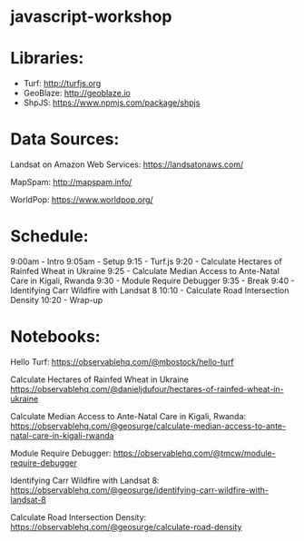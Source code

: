 # javascript-workshop

# Libraries:
- Turf: http://turfjs.org
- GeoBlaze: http://geoblaze.io
- ShpJS: https://www.npmjs.com/package/shpjs

# Data Sources:

Landsat on Amazon Web Services:
https://landsatonaws.com/

MapSpam:
http://mapspam.info/

WorldPop:
https://www.worldpop.org/

# Schedule:
9:00am - Intro
9:05am - Setup
9:15 - Turf.js
9:20 - Calculate Hectares of Rainfed Wheat in Ukraine
9:25 - Calculate Median Access to Ante-Natal Care in Kigali, Rwanda
9:30 - Module Require Debugger
9:35 - Break
9:40 - Identifying Carr Wildfire with Landsat 8
10:10 - Calculate Road Intersection Density
10:20 - Wrap-up

# Notebooks:

Hello Turf:
https://observablehq.com/@mbostock/hello-turf

Calculate Hectares of Rainfed Wheat in Ukraine
https://observablehq.com/@danieljdufour/hectares-of-rainfed-wheat-in-ukraine

Calculate Median Access to Ante-Natal Care in Kigali, Rwanda:
https://observablehq.com/@geosurge/calculate-median-access-to-ante-natal-care-in-kigali-rwanda

Module Require Debugger:
https://observablehq.com/@tmcw/module-require-debugger

Identifying Carr Wildfire with Landsat 8:
https://observablehq.com/@geosurge/identifying-carr-wildfire-with-landsat-8

Calculate Road Intersection Density:
https://observablehq.com/@geosurge/calculate-road-density

